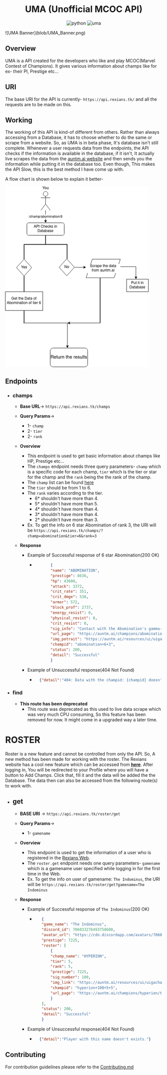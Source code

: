 <div align="center">
    <h1>UMA (Unofficial MCOC API)</h1>
  <p align="center">
    <img src="https://img.shields.io/badge/Python-FFD43B?style=for-the-badge&logo=python&logoColor=blue" alt="python"/>
    <img src="https://img.shields.io/static/v1?label=v3&message=UMA&color=purple" alt="uma"/>
  </p>
</div>
![UMA Banner](blob/UMA_Banner.png)

## Overview

UMA is a API created for the developers who like and play MCOC(Marvel Contest of Champions).
It gives various information about champs like for ex- their PI, Prestige etc...

## URI 

The base URI for the API is currently- `https://api.rexians.tk/` and all the requests are to be made on this.

## Working

The working of this API is kind-of different from others. Rather than always accessing from a Database, it has to choose whether to do the same or scrape from a website.
So, as UMA is in beta phase, It's database isn't still complete. Whenever a user requests data from the endpoints, the API checks if the information is available in the database, if it isn't, It actually live scrapes the data from the [auntm.ai website](https://auntm.ai/) and then sends you the information while putting it in the database too. Even though, This makes the API Slow, this is the best method I have come up with. 

A flow chart is shown below to explain it better-

![Diagram](blob/flowchart.png)

## Endpoints

- ### champs

    - **Base URL**-> `https://api.rexians.tk/champs`

    - **Query Params**-> 
        - 1- `champ`
        - 2- `tier`
        - 2- `rank`

    - **Overview**
        - This endpoint is used to get basic information about champs like HP, Prestige etc...
        - The `champs` endpoint needs three query parameters- `champ` which is a specific code for each champ, `tier` which is the tier or star for the champ and the `rank` being the the rank of the champ.
        - The `champ` list can be found [here](champnames.md)
        - The `tier` should be from 1 to 6.
        - The `rank` varies according to the tier. 
            - 6* shouldn't have more than 4.
            - 5* shouldn't have more than 5.
            - 4* shouldn't have more than 4.
            - 3* shouldn't have more than 4.
            - 2* shouldn't have more than 3.
        - Ex. To get the info on 6 star Abomination of rank 3, the URI will be `https://api.rexians.tk/champs/?champ=abomination&tier=6&rank=3`

    - **Response**
        - Example of Successful response of 6 star Abomination(200 OK)
           - ```json
                    {
                    "name": "ABOMINATION",
                    "prestige": 8636,
                    "hp": 43600,
                    "attack": 3372,
                    "crit_rate": 351,
                    "crit_dmge": 538,
                    "armor": 572,
                    "block_prof": 2737,
                    "energy_resist": 0,
                    "physical_resist": 0,
                    "crit_resist": 0,
                    "sig_info": "Contact with the Abomination's gamma-irradiated body has a 5.29 to 25.03% chance to Poison the target, reducing their Health recovery by 30% and dealing 2697.6 Direct Damage over 12 seconds.",
                    "url_page": "https://auntm.ai/champions/abomination/tier/6",
                    "img_potrait": "https://auntm.ai/resources/ui/uigacha/featured/gachachaseprize_256x256_abomination.png",
                    "champid": "abomination+6+3",
                    "status": 200,
                    "detail": "Successful"
                    }
                ```
        - Example of Unsuccessful response(404 Not Found)
            - ```json
                {"detail":"404: Data with the champid: {champid} doesn't exist in the API Database!"}
              ```       

- ### find
    - **This route has been deprecated**
        - This route was deprecated as this used to live data scrape which was very much CPU consuming, So this feature has been removed for now. It might come in a upgraded way a later time.


# ROSTER

Roster is a new feature and cannot be controlled from only the API. So, A new method has been made for working with the roster. The Rexians website has a cool new feature which can be accessed from [**here**](https://mcoc.rexians.tk/login). After logging in, You will be redirected to your Profile where you will have a button to Add Champs. Click that, fill it and the data will be added the the Database. The data then can also be accessed from the following route(s) to work with.

- ## get
    - **BASE URI** -> `https://api.rexians.tk/roster/get` 

    - **Query Params**-> 
        - 1- `gamename`

    - **Overview**
        - This endpoint is used to get the information of a user who is registered in the [Rexians Web](https://mcoc.rexians.tk/login).
        - The `roster.get` endpoint needs one query parameters- `gamename` which is a gamename user specified while logging in for the first time in the Web.
        - Ex. To get the info on user of gamename: `The Indominus`, the URI will be `https://api.rexians.tk/roster/get?gamename=The Indominus`

    - **Response**
        - Example of Successful response of `The Indominus`(200 OK)
           - ```json
                {
                "game_name": "The Indominus",
                "discord_id": 706033276493758600,
                "avatar_url": "https://cdn.discordapp.com/avatars/706033276493758545/76219b3a57f0a57f52b72eeaf4ae89ab.png",
                "prestige": 7225,
                "roster": [
                    {
                    "champ_name": "HYPERION",
                    "tier": 5,
                    "rank": 5,
                    "prestige": 7225,
                    "sig_number": 100,
                    "img_link": "https://auntm.ai/resources/ui/uigacha/featured/gachachaseprize_256x256_hyperion.png",
                    "champid": "hyperion+100+5+5",
                    "url_page": "https://auntm.ai/champions/hyperion/tier/5"
                    }
                ],
                "status": 200,
                "detail": "Successful"
                }
                ```
        - Example of Unsuccessful response(404 Not Found)
            - ```json
                {"detail":"Player with this name doesn't exists."}
              ```      

## Contributing

For contribution guidelines please refer to the [Contributing.md](CONTRIBUTING.md)

